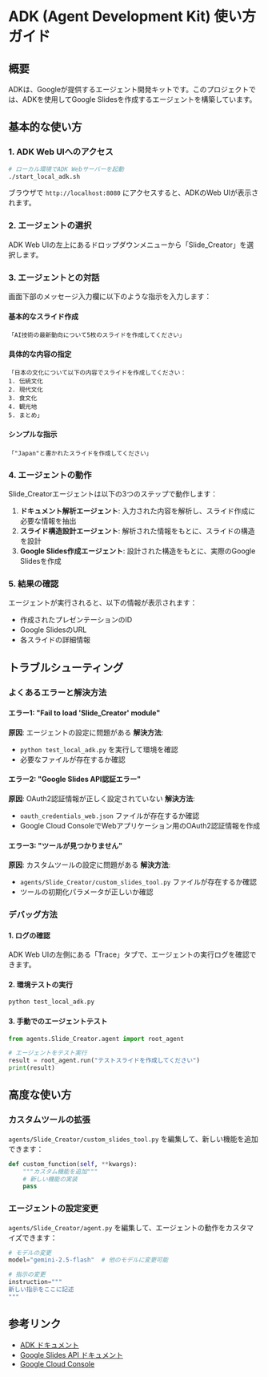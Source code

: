 # ADK (Agent Development Kit) 使い方ガイド

## 概要

ADKは、Googleが提供するエージェント開発キットです。このプロジェクトでは、ADKを使用してGoogle Slidesを作成するエージェントを構築しています。

## 基本的な使い方

### 1. ADK Web UIへのアクセス

```bash
# ローカル環境でADK Webサーバーを起動
./start_local_adk.sh
```

ブラウザで `http://localhost:8080` にアクセスすると、ADKのWeb UIが表示されます。

### 2. エージェントの選択

ADK Web UIの左上にあるドロップダウンメニューから「Slide_Creator」を選択します。

### 3. エージェントとの対話

画面下部のメッセージ入力欄に以下のような指示を入力します：

#### 基本的なスライド作成
```
「AI技術の最新動向について5枚のスライドを作成してください」
```

#### 具体的な内容の指定
```
「日本の文化について以下の内容でスライドを作成してください：
1. 伝統文化
2. 現代文化
3. 食文化
4. 観光地
5. まとめ」
```

#### シンプルな指示
```
「"Japan"と書かれたスライドを作成してください」
```

### 4. エージェントの動作

Slide_Creatorエージェントは以下の3つのステップで動作します：

1. **ドキュメント解析エージェント**: 入力された内容を解析し、スライド作成に必要な情報を抽出
2. **スライド構造設計エージェント**: 解析された情報をもとに、スライドの構造を設計
3. **Google Slides作成エージェント**: 設計された構造をもとに、実際のGoogle Slidesを作成

### 5. 結果の確認

エージェントが実行されると、以下の情報が表示されます：

- 作成されたプレゼンテーションのID
- Google SlidesのURL
- 各スライドの詳細情報

## トラブルシューティング

### よくあるエラーと解決方法

#### エラー1: "Fail to load 'Slide_Creator' module"
**原因**: エージェントの設定に問題がある
**解決方法**: 
- `python test_local_adk.py` を実行して環境を確認
- 必要なファイルが存在するか確認

#### エラー2: "Google Slides API認証エラー"
**原因**: OAuth2認証情報が正しく設定されていない
**解決方法**:
- `oauth_credentials_web.json` ファイルが存在するか確認
- Google Cloud ConsoleでWebアプリケーション用のOAuth2認証情報を作成

#### エラー3: "ツールが見つかりません"
**原因**: カスタムツールの設定に問題がある
**解決方法**:
- `agents/Slide_Creator/custom_slides_tool.py` ファイルが存在するか確認
- ツールの初期化パラメータが正しいか確認

### デバッグ方法

#### 1. ログの確認
ADK Web UIの左側にある「Trace」タブで、エージェントの実行ログを確認できます。

#### 2. 環境テストの実行
```bash
python test_local_adk.py
```

#### 3. 手動でのエージェントテスト
```python
from agents.Slide_Creator.agent import root_agent

# エージェントをテスト実行
result = root_agent.run("テストスライドを作成してください")
print(result)
```

## 高度な使い方

### カスタムツールの拡張

`agents/Slide_Creator/custom_slides_tool.py` を編集して、新しい機能を追加できます：

```python
def custom_function(self, **kwargs):
    """カスタム機能を追加"""
    # 新しい機能の実装
    pass
```

### エージェントの設定変更

`agents/Slide_Creator/agent.py` を編集して、エージェントの動作をカスタマイズできます：

```python
# モデルの変更
model="gemini-2.5-flash"  # 他のモデルに変更可能

# 指示の変更
instruction="""
新しい指示をここに記述
"""
```

## 参考リンク

- [ADK ドキュメント](https://developers.google.com/adk)
- [Google Slides API ドキュメント](https://developers.google.com/slides/api)
- [Google Cloud Console](https://console.cloud.google.com) 